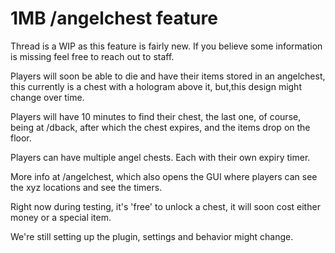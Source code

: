 # 1MB /angelchest feature

Thread is a WIP as this feature is fairly new. If you believe some information is missing feel free to reach out to staff.

Players will soon be able to die and have their items stored in an angelchest, this currently is a chest with a hologram above it, but,this design might change over time. 

Players will have 10 minutes to find their chest, the last one, of course, being at /dback, after which the chest expires, and the items drop on the floor. 

Players can have multiple angel chests. Each with their own expiry timer.

More info at /angelchest, which also opens the GUI where players can see the xyz locations and see the timers. 

Right now during testing, it's 'free' to unlock a chest, it will soon cost either money or a special item. 

We're still setting up the plugin, settings and behavior might change.